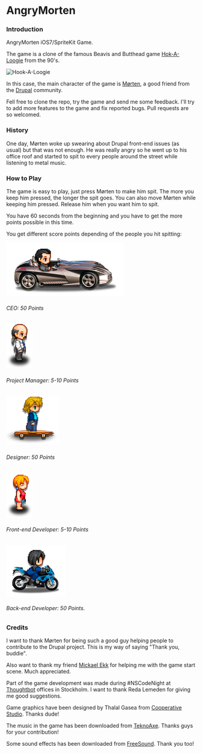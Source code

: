 AngryMorten
===========

### Introduction
AngryMorten iOS7/SpriteKit Game.

The game is a clone of the famous Beavis and Butthead game [Hok-A-Loogie](http://www.mtv.com/games/arcade/game/play.jhtml?arcadeGameId=10036868) from the 90's.

![Hook-A-Loogie](http://www.qassimy.com/playfreegamesonline/files/image/play%20the%20game%20beavis%20and%20butthead%20in%20hock%20a%20loogie%20free%20online.JPG)

In this case, the main character of the game is [Mørten](http://morten.dk), a good friend from the [Drupal](http://drupal.org) community.

Fell free to clone the repo, try the game and send me some feedback. I'll try to add more features to the game and fix reported bugs. Pull requests are so welcomed.

### History
One day, Mørten woke up swearing about Drupal front-end issues (as usual) but that was not enough. He was really angry so he went up to his office roof and started to spit to every people around the street while listening to metal music.

### How to Play
The game is easy to play, just press Mørten to make him spit. The more you keep him pressed, the longer the spit goes. You can also move Mørten while keeping him pressed. Release him when you want him to spit.

You have 60 seconds from the beginning and you have to get the more points possible in this time.

You get different score points depending of the people you hit spitting:

![CEO](https://github.com/rteijeiro/AngryMorten/blob/master/AngryMorten/Resources/iPad.atlas/ipad-car.png)
###### CEO: 50 Points

![Project Manager](https://github.com/rteijeiro/AngryMorten/blob/master/AngryMorten/Resources/iPad.atlas/ipad-man1.png)
###### Project Manager: 5-10 Points

![Designer](https://github.com/rteijeiro/AngryMorten/blob/master/AngryMorten/Resources/iPad.atlas/ipad-skater.png)
###### Designer: 50 Points

![Front-end Developer](https://github.com/rteijeiro/AngryMorten/blob/master/AngryMorten/Resources/iPad.atlas/ipad-woman1.png)
###### Front-end Developer: 5-10 Points

![Back-end Developer](https://github.com/rteijeiro/AngryMorten/blob/master/AngryMorten/Resources/iPad.atlas/ipad-bike.png)
###### Back-end Developer: 50 Points.

### Credits
I want to thank Mørten for being such a good guy helping people to contribute to the Drupal project. This is my way of saying "Thank you, buddie".

Also want to thank my friend [Mickael Ekk](https://github.com/mickeek) for helping me with the game start scene. Much appreciated.

Part of the game development was made during #NSCodeNight at [Thoughtbot](http://thoughtbot.com) offices in Stockholm. I want to thank Reda Lemeden for giving me good suggestions.

Game graphics have been designed by Thalal Gasea from [Cooperative Studio](http://www.cooperativestudio.com). Thanks dude!

The music in the game has been downloaded from [TeknoAxe](http://teknoaxe.com). Thanks guys for your contribution!

Some sound effects has been downloaded from [FreeSound](http://www.freesound.org). Thank you too!
